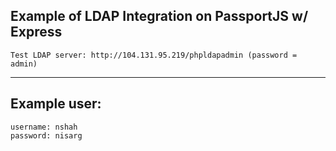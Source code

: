 ## Example of LDAP Integration on PassportJS w/ Express

```
Test LDAP server: http://104.131.95.219/phpldapadmin (password = admin)
```

-------

## Example user:

```
username: nshah
password: nisarg
```